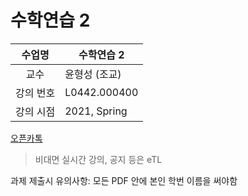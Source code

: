 수학연습 2
========

수업명 | 수학연습 2
:----:|----
교수 | 윤형성 (조교)
강의 번호 | L0442.000400
강의 시점 | 2021, Spring

[오픈카톡](https://open.kakao.com/o/gxL22Q0c)

> 비대면 실시간 강의, 공지 등은 eTL

과제 제출시 유의사항: 모든 PDF 안에 본인 학번 이름을 써야함

